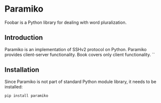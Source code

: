 # Paramiko

Foobar is a Python library for dealing with word pluralization.

## Introduction

Paramiko is an implementation of SSHv2 protocol on Python. Paramiko provides client-server functionality. Book covers only client functionality.
``



## Installation

Since Paramiko is not part of standard Python module library, it needs to be installed:
```bash
pip install paramiko
```
